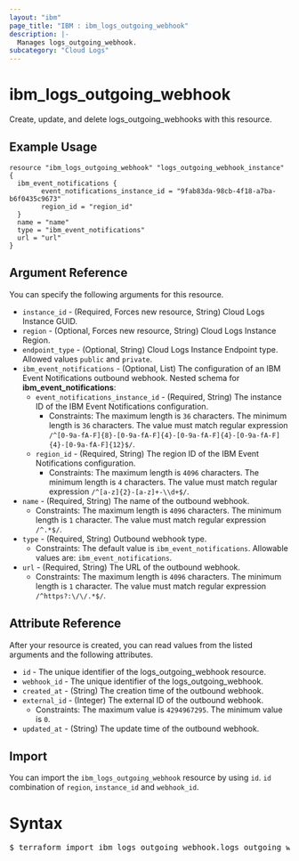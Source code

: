 ```yaml
---
layout: "ibm"
page_title: "IBM : ibm_logs_outgoing_webhook"
description: |-
  Manages logs_outgoing_webhook.
subcategory: "Cloud Logs"
---
```


# ibm_logs_outgoing_webhook

Create, update, and delete logs_outgoing_webhooks with this resource.

## Example Usage

```hcl
resource "ibm_logs_outgoing_webhook" "logs_outgoing_webhook_instance" {
  ibm_event_notifications {
		event_notifications_instance_id = "9fab83da-98cb-4f18-a7ba-b6f0435c9673"
		region_id = "region_id"
  }
  name = "name"
  type = "ibm_event_notifications"
  url = "url"
}
```

## Argument Reference

You can specify the following arguments for this resource.

* `instance_id` - (Required, Forces new resource, String)  Cloud Logs Instance GUID.
* `region` - (Optional, Forces new resource, String) Cloud Logs Instance Region.
* `endpoint_type` - (Optional, String) Cloud Logs Instance Endpoint type. Allowed values `public` and `private`.
* `ibm_event_notifications` - (Optional, List) The configuration of an IBM Event Notifications outbound webhook.
Nested schema for **ibm_event_notifications**:
	* `event_notifications_instance_id` - (Required, String) The instance ID of the IBM Event Notifications configuration.
	  * Constraints: The maximum length is `36` characters. The minimum length is `36` characters. The value must match regular expression `/^[0-9a-fA-F]{8}-[0-9a-fA-F]{4}-[0-9a-fA-F]{4}-[0-9a-fA-F]{4}-[0-9a-fA-F]{12}$/`.
	* `region_id` - (Required, String) The region ID of the IBM Event Notifications configuration.
	  * Constraints: The maximum length is `4096` characters. The minimum length is `4` characters. The value must match regular expression `/^[a-z]{2}-[a-z]+-\\d+$/`.
* `name` - (Required, String) The name of the outbound webhook.
  * Constraints: The maximum length is `4096` characters. The minimum length is `1` character. The value must match regular expression `/^.*$/`.
* `type` - (Required, String) Outbound webhook type.
  * Constraints: The default value is `ibm_event_notifications`. Allowable values are: `ibm_event_notifications`.
* `url` - (Required, String) The URL of the outbound webhook.
  * Constraints: The maximum length is `4096` characters. The minimum length is `1` character. The value must match regular expression `/^https?:\/\/.*$/`.

## Attribute Reference

After your resource is created, you can read values from the listed arguments and the following attributes.

* `id` - The unique identifier of the logs_outgoing_webhook resource.
* `webhook_id` - The unique identifier of the logs_outgoing_webhook.
* `created_at` - (String) The creation time of the outbound webhook.
* `external_id` - (Integer) The external ID of the outbound webhook.
  * Constraints: The maximum value is `4294967295`. The minimum value is `0`.
* `updated_at` - (String) The update time of the outbound webhook.


## Import

You can import the `ibm_logs_outgoing_webhook` resource by using `id`. `id` combination of `region`, `instance_id` and `webhook_id`.

# Syntax
<pre>
$ terraform import ibm_logs_outgoing_webhook.logs_outgoing_webhook <region>/<instance_id>/<webhook_id>;
</pre>
